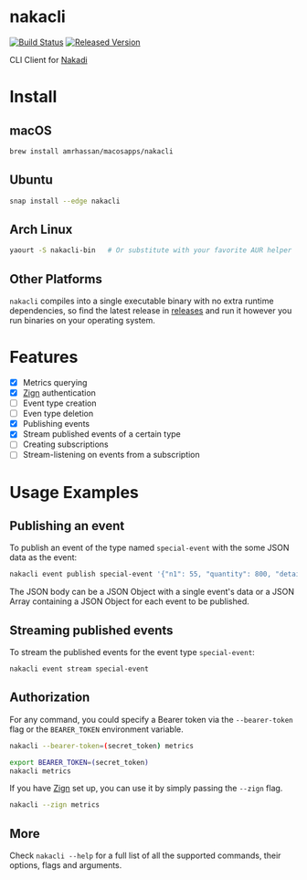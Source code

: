 # nakacli #
[![Build Status](https://travis-ci.org/amrhassan/nakacli.svg?branch=master)](https://travis-ci.org/amrhassan/nakacli)
[![Released Version](https://img.shields.io/crates/v/nakacli.svg)](https://crates.io/crates/nakacli)

CLI Client for [Nakadi](https://zalando.github.io/nakadi/)

# Install #
## macOS ##
```bash
brew install amrhassan/macosapps/nakacli
```
## Ubuntu ##
```bash
snap install --edge nakacli
```
## Arch Linux ##
```bash
yaourt -S nakacli-bin   # Or substitute with your favorite AUR helper
```

## Other Platforms ##
`nakacli` compiles into a single executable binary with no extra runtime dependencies, so find the latest release in [releases](https://github.com/amrhassan/nakacli/releases) and run it however you run binaries on your operating system.

# Features #
- [x] Metrics querying
- [x] [Zign](https://github.com/zalando-stups/zign) authentication
- [ ] Event type creation
- [ ] Even type deletion
- [x] Publishing events
- [x] Stream published events of a certain type
- [ ] Creating subscriptions
- [ ] Stream-listening on events from a subscription
# Usage Examples #

## Publishing an event ##
To publish an event of the type named `special-event` with the some JSON data as the event:
```bash
nakacli event publish special-event '{"n1": 55, "quantity": 800, "details": "The event has happened"}'
```
The JSON body can be a JSON Object with a single event's data or a JSON Array containing a JSON Object for each event to be published.

## Streaming published events ##
To stream the published events for the event type `special-event`:
```bash
nakacli event stream special-event
```

## Authorization ##
For any command, you could specify a Bearer token via the `--bearer-token` flag or the `BEARER_TOKEN` environment variable.

```bash
nakacli --bearer-token=(secret_token) metrics
```
```bash
export BEARER_TOKEN=(secret_token)
nakacli metrics
```

If you have [Zign](https://github.com/zalando-stups/zign) set up, you can use it by simply passing the `--zign` flag.
```bash
nakacli --zign metrics
```

## More ##
Check `nakacli --help` for a full list of all the supported commands, their options, flags and arguments.

